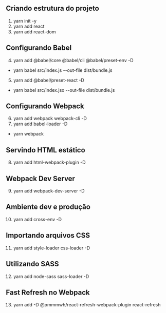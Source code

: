 ## Criando estrutura do projeto
1. yarn init -y
2. yarn add react
3. yarn add react-dom

## Configurando Babel
4. yarn add @babel/core @babel/cli @babel/preset-env -D
  - yarn babel src/index.js --out-file dist/bundle.js
5. yarn add @babel/preset-react -D
  - yarn babel src/index.jsx --out-file dist/bundle.js

## Configurando Webpack
6. yarn add webpack webpack-cli -D
7. yarn add babel-loader -D
  - yarn webpack

## Servindo HTML estático
8. yarn add html-webpack-plugin -D

## Webpack Dev Server
9. yarn add webpack-dev-server -D

## Ambiente dev e produção
10. yarn add cross-env -D

## Importando arquivos CSS
11. yarn add style-loader css-loader -D

## Utilizando SASS
12. yarn add node-sass sass-loader -D

## Fast Refresh no Webpack
13. yarn add -D @pmmmwh/react-refresh-webpack-plugin react-refresh